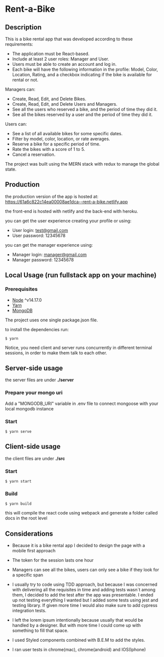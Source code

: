 # Rent-a-Bike
## Description

This is a bike rental app that was developed according to these requirements:

 * The application must be React-based.
 * Include at least 2 user roles: Manager and User.
 * Users must be able to create an account and log in.
 * Each bike will have the following information in the profile: Model, Color, Location, Rating, and a checkbox indicating if the bike is available for rental or not.

Managers can:
 * Create, Read, Edit, and Delete Bikes.
 * Create, Read, Edit, and Delete Users and Managers.
 * See all the users who reserved a bike, and the period of time they did it.
 * See all the bikes reserved by a user and the period of time they did it.

Users can:
 * See a list of all available bikes for some specific dates.
 * Filter by model, color, location, or rate averages.
 * Reserve a bike for a specific period of time.
 * Rate the bikes with a score of 1 to 5.
 * Cancel a reservation.

 The project was built using the MERN stack with redux to manage the global state.


 ## Production

 the production version of the app is hosted at: https://61a6c822c14ea00008ae1dca--rent-a-bike.netlify.app

 the front-end is hosted with netlify and the back-end with heroku.

you can get the user experience creating your profile or using:
- User login: test@gmail.com
- User password: 12345678

you can get the manager experience using:
- Manager login: manager@gmail.com
- Manager password: 12345678



## Local Usage (run fullstack app on your machine)

### Prerequisites
- [Node](https://nodejs.org/en/download/) ^v14.17.0
- [Yarn](https://nodejs.org/en/download/package-manager/)
- [MongoDB](https://gist.github.com/nrollr/9f523ae17ecdbb50311980503409aeb3)

The project uses one single package.json file.

to install the dependencies run: 
```terminal
$ yarn 
```

Notice, you need client and server runs concurrently in different terminal sessions, in order to make them talk to each other.

## Server-side usage
the server files are under **./server**

### Prepare your mongo uri

Add a "MONGODB_URI" variable in .env file to connect mongoose with your local mongodb instance

### Start

```terminal
$ yarn serve 
```

## Client-side usage
the client files are under **./src**
### Start
```terminal
$ yarn start 
```
### Build
```terminal
$ yarn build 
```
this will compile the react code using webpack and generate a folder called docs in the root level
## Considerations

- Because it is a bike rental app I decided to design the page with a mobile first approach

- The token for the session lasts one hour

- Managers can see all the bikes, users can only see a bike if they look for a specific span

- I usually try to code using TDD approach, but because I was concerned with delivering all the requisites in time and adding tests wasn`t among them, I decided to add the test after the app was presentable. I ended up not testing everything I wanted but I added some tests using jest and testing library. If given more time I would also make sure to add cypress integration tests. 

- I left the lorem ipsum intentionally because usually that would be handled by a designer. But with more time I could come up with something to fill that space. 

- I used Styled components combined with B.E.M to add the styles.

- I ran user tests in chrome(mac), chrome(android) and IOS(Iphone)